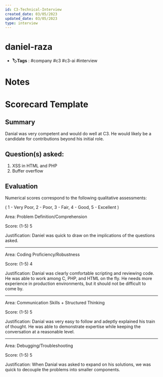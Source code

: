 ```yaml
---
id: C3-Technical-Interview
created_date: 03/05/2023
updated_date: 03/05/2023
type: interview
---
```


# daniel-raza

- **🏷️Tags** :  #company #c3 #c3-ai #interview

# Notes

# Scorecard Template

## Summary

Danial was very competent and would do well at C3. He would likely be a candidate for contributions beyond his initial role.

## Question(s) asked:

1. XSS in HTML and PHP
2. Buffer overflow

## Evaluation

Numerical scores correspond to the following qualitative assessments:

( 1 - Very Poor, 2 - Poor, 3 - Fair, 4 - Good, 5 - Excellent )

Area: Problem Definition/Comprehension

Score: (1-5) 5

Justification: Daniel was quick to draw on the implications of the questions asked.

---

Area: Coding Proficiency/Robustness

Score: (1-5) 4

Justification: Danial was clearly comfortable scripting and reviewing code. He was able to work among C, PHP, and HTML on the fly. He needs more experience in production environments, but it should not be difficult to come by. 

---

Area: Communication Skills + Structured Thinking

Score: (1-5) 5

Justification: Danial was very easy to follow and adeptly explained his train of thought. He was able to demonstrate expertise while keeping the conversation at a reasonable level. 

---

Area: Debugging/Troubleshooting

Score: (1-5) 5

Justification: When Danial was asked to expand on his solutions, we was quick to decouple the problems into smaller components. 
